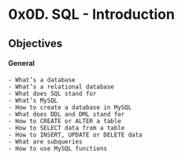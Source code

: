 # 0x0D. SQL - Introduction

## Objectives

#### General
    - What’s a database
    - What’s a relational database
    - What does SQL stand for
    - What’s MySQL
    - How to create a database in MySQL
    - What does DDL and DML stand for
    - How to CREATE or ALTER a table
    - How to SELECT data from a table
    - How to INSERT, UPDATE or DELETE data
    - What are subqueries
    - How to use MySQL functions
